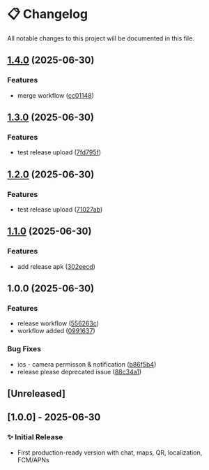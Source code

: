 # 📋 Changelog

All notable changes to this project will be documented in this file.

## [1.4.0](https://github.com/SHARMA0017/chat-app/compare/v1.3.0...v1.4.0) (2025-06-30)


### Features

* merge workflow ([cc01148](https://github.com/SHARMA0017/chat-app/commit/cc011486b6579f5cabf9947e7751ccd1d9cabea3))

## [1.3.0](https://github.com/SHARMA0017/chat-app/compare/v1.2.0...v1.3.0) (2025-06-30)


### Features

* test release upload ([7fd795f](https://github.com/SHARMA0017/chat-app/commit/7fd795f349e9846c67a77fc8b5a480cbf0f6e6b6))

## [1.2.0](https://github.com/SHARMA0017/chat-app/compare/v1.1.0...v1.2.0) (2025-06-30)


### Features

* test release upload ([71027ab](https://github.com/SHARMA0017/chat-app/commit/71027aba86ac51c2f9a80d9cc1e9955734cbc85b))

## [1.1.0](https://github.com/SHARMA0017/chat-app/compare/v1.0.0...v1.1.0) (2025-06-30)


### Features

* add release apk ([302eecd](https://github.com/SHARMA0017/chat-app/commit/302eecd40667ca0bdce9146817863c38bc92f9d4))

## 1.0.0 (2025-06-30)


### Features

* release workflow ([556263c](https://github.com/SHARMA0017/chat-app/commit/556263c1dae006844956ddbd287e779c7d73e66d))
* workflow added ([0991637](https://github.com/SHARMA0017/chat-app/commit/0991637dfbbb956d04233b1d1886889b7bd8d182))


### Bug Fixes

* ios - camera permisson & notification ([b86f5b4](https://github.com/SHARMA0017/chat-app/commit/b86f5b4363a8e2d146ab66f1320898320ffd373b))
* release please deprecated issue ([88c34a1](https://github.com/SHARMA0017/chat-app/commit/88c34a18872017bf0253a6c7e269634655f379f0))

## [Unreleased]

## [1.0.0] - 2025-06-30
### ✨ Initial Release
- First production-ready version with chat, maps, QR, localization, FCM/APNs
